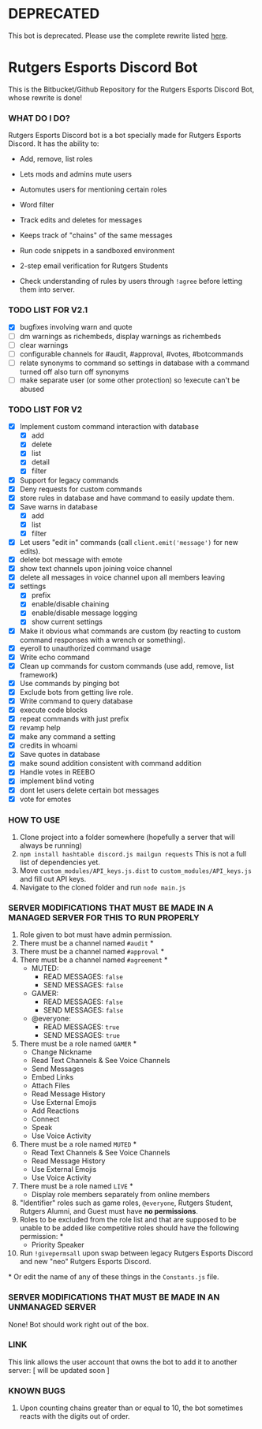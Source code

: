 # DEPRECATED
This bot is deprecated. Please use the complete rewrite listed [here](https://github.com/sriRacha21/Rutgers-kun3).

# Rutgers Esports Discord Bot
This is the Bitbucket/Github Repository for the Rutgers Esports Discord Bot, whose rewrite is done!

### WHAT DO I DO?
Rutgers Esports Discord bot is a bot specially made for Rutgers Esports Discord. It has the ability to:

- Add, remove, list roles

- Lets mods and admins mute users

- Automutes users for mentioning certain roles

- Word filter

- Track edits and deletes for messages

- Keeps track of "chains" of the same messages

- Run code snippets in a sandboxed environment

- 2-step email verification for Rutgers Students

- Check understanding of rules by users through `!agree` before letting them into server.

### TODO LIST FOR V2.1
- [x] bugfixes involving warn and quote
- [ ] dm warnings as richembeds, display warnings as richembeds
- [ ] clear warnings
- [ ] configurable channels for #audit, #approval, #votes, #botcommands
- [ ] relate synonyms to command so settings in database with a command turned off also turn off synonyms
- [ ] make separate user (or some other protection) so !execute can't be abused

### TODO LIST FOR V2
- [x] Implement custom command interaction with database
    - [x] add
    - [x] delete
    - [x] list
    - [x] detail
    - [x] filter
- [x] Support for legacy commands
- [x] Deny requests for custom commands
- [x] store rules in database and have command to easily update them.
- [x] Save warns in database
    - [x] add
    - [x] list
    - [x] filter
- [x] Let users "edit in" commands (call `client.emit('message')` for new edits).
- [x] delete bot message with emote
- [x] show text channels upon joining voice channel
- [x] delete all messages in voice channel upon all members leaving
- [x] settings
    - [x] prefix
    - [x] enable/disable chaining
    - [x] enable/disable message logging
    - [x] show current settings
- [x] Make it obvious what commands are custom (by reacting to custom command responses with a wrench or something).
- [x] eyeroll to unauthorized command usage
- [x] Write echo command
- [x] Clean up commands for custom commands (use add, remove, list framework)
- [x] Use commands by pinging bot
- [x] Exclude bots from getting live role.
- [x] Write command to query database
- [x] execute code blocks
- [x] repeat commands with just prefix
- [x] revamp help
- [x] make any command a setting
- [x] credits in whoami
- [x] Save quotes in database
- [x] make sound addition consistent with command addition
- [x] Handle votes in REEBO
- [x] implement blind voting
- [x] dont let users delete certain bot messages
- [x] vote for emotes

### HOW TO USE
1. Clone project into a folder somewhere (hopefully a server that will always be running)
2. `npm install hashtable discord.js mailgun requests` This is not a full list of dependencies yet.
3. Move `custom_modules/API_keys.js.dist` to `custom_modules/API_keys.js` and fill out API keys.
4. Navigate to the cloned folder and run `node main.js`

### SERVER MODIFICATIONS THAT MUST BE MADE IN A MANAGED SERVER FOR THIS TO RUN PROPERLY
1. Role given to bot must have admin permission.
2. There must be a channel named `#audit` \*
3. There must be a channel named `#approval` \*
4. There must be a channel named `#agreement` \*
    * MUTED:
        * READ MESSAGES: `false`
        * SEND MESSAGES: `false`
    * GAMER:
        * READ MESSAGES: `false`
        * SEND MESSAGES: `false`
    * @everyone:
        * READ MESSAGES: `true`
        * SEND MESSAGES: `true`
5. There must be a role named `GAMER` \*
    * Change Nickname
    * Read Text Channels & See Voice Channels
    * Send Messages
    * Embed Links
    * Attach Files
    * Read Message History
    * Use External Emojis
    * Add Reactions
    * Connect
    * Speak
    * Use Voice Activity
6. There must be a role named `MUTED` \*
    * Read Text Channels & See Voice Channels
    * Read Message History
    * Use External Emojis
    * Use Voice Activity
7. There must be a role named `LIVE` \*
    * Display role members separately from online members
8. "Identifier" roles such as game roles, `@everyone`, Rutgers Student, Rutgers Alumni, and Guest must have **no permissions**.
9. Roles to be excluded from the role list and that are supposed to be unable to be added like competitive roles should have the following permission: \*
    * Priority Speaker
11. Run `!givepermsall` upon swap between legacy Rutgers Esports Discord and new "neo" Rutgers Esports Discord.

\* Or edit the name of any of these things in the `Constants.js` file.

### SERVER MODIFICATIONS THAT MUST BE MADE IN AN UNMANAGED SERVER
None! Bot should work right out of the box.

### LINK
This link allows the user account that owns the bot to add it to another server:
[ will be updated soon ]

### KNOWN BUGS
1. Upon counting chains greater than or equal to 10, the bot sometimes reacts with the digits out of order.
